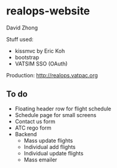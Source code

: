 realops-website
===============

David Zhong

Stuff used:

* kissmvc by Eric Koh
* bootstrap
* VATSIM SSO (OAuth)

Production: http://realops.vatpac.org

To do
-----

* Floating header row for flight schedule
* Schedule page for small screens
* Contact us form
* ATC rego form
* Backend
  * Mass update flights
  * Individual add flights
  * Individual update flights
  * Mass emailer
